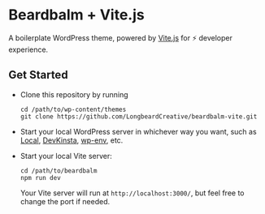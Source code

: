# Beardbalm + Vite.js

A boilerplate WordPress theme, powered by [Vite.js](https://vitejs.dev/) for ⚡️ developer experience.

## Get Started

- Clone this repository by running

  ```shell
  cd /path/to/wp-content/themes
  git clone https://github.com/LongbeardCreative/beardbalm-vite.git
  ```

- Start your local WordPress server in whichever way you want, such as [Local](https://localwp.com/), [DevKinsta](https://kinsta.com/devkinsta/), [wp-env](https://developer.wordpress.org/block-editor/reference-guides/packages/packages-env/), etc.

- Start your local Vite server:

  ```shell
  cd /path/to/beardbalm
  npm run dev
  ```

  Your Vite server will run at `http://localhost:3000/`, but feel free to change the port if needed.
